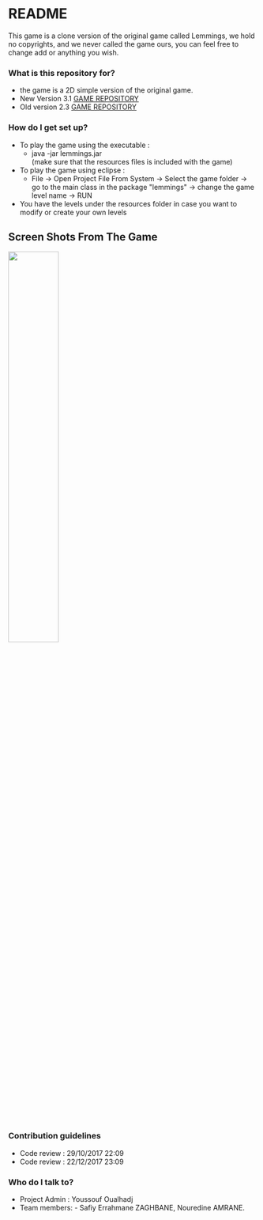 # README #

This game is a clone version of the original game called Lemmings, we hold no copyrights, and we never called the game ours,
you can feel free to change add or anything you wish.

### What is this repository for? ###

* the game is a 2D simple version of the original game.
* New Version 3.1 [GAME REPOSITORY](https://GothRaven@bitbucket.org/GothRaven/lemmings.git)
* Old version 2.3 [GAME REPOSITORY](https://bitbucket.org/GothRaven/modernlemmings)

### How do I get set up? ###

* To play the game using the executable :
	- java -jar lemmings.jar <br/>
	(make sure that the resources files is included with the game)
* To play the game using eclipse :
	- File -> Open Project File From System -> Select the game folder -> go to the main class in the package "lemmings" 
	-> change the game level name -> RUN
* You have the levels under the resources folder in case you want to modify or create your own levels

## Screen Shots From The Game ##
<img align="centre"  src="sceenshots/screenshot1.png" width="45%"/>

### Contribution guidelines ###

* Code review : 29/10/2017 22:09
* Code review : 22/12/2017 23:09

### Who do I talk to? ###

* Project Admin : Youssouf Oualhadj
* Team members: - Safiy Errahmane ZAGHBANE, Nouredine AMRANE.